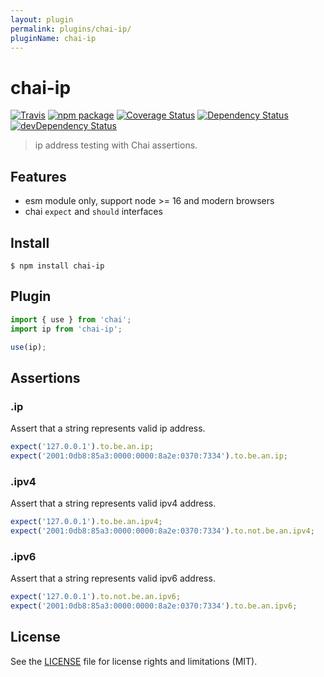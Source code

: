 ```yaml
---
layout: plugin
permalink: plugins/chai-ip/
pluginName: chai-ip
---
```


# chai-ip

[![Travis][build-badge]][build]
[![npm package][npm-badge]][npm]
[![Coverage Status][coveralls-badge]][coveralls]
[![Dependency Status][dependency-status-badge]][dependency-status]
[![devDependency Status][dev-dependency-status-badge]][dev-dependency-status]

> ip address testing with Chai assertions.

## Features

- esm module only, support node >= 16 and modern browsers
- chai `expect` and `should` interfaces

## Install

```
$ npm install chai-ip
```

## Plugin

```js
import { use } from 'chai';
import ip from 'chai-ip';

use(ip);
```

## Assertions

### .ip


Assert that a string represents valid ip address.

```js
expect('127.0.0.1').to.be.an.ip;
expect('2001:0db8:85a3:0000:0000:8a2e:0370:7334').to.be.an.ip;
```

### .ipv4


Assert that a string represents valid ipv4 address.

```js
expect('127.0.0.1').to.be.an.ipv4;
expect('2001:0db8:85a3:0000:0000:8a2e:0370:7334').to.not.be.an.ipv4;
```

### .ipv6


Assert that a string represents valid ipv6 address.

```js
expect('127.0.0.1').to.not.be.an.ipv6;
expect('2001:0db8:85a3:0000:0000:8a2e:0370:7334').to.be.an.ipv6;
```

## License

See the [LICENSE](LICENSE.md) file for license rights and limitations (MIT).

[build-badge]: https://img.shields.io/github/workflow/status/dotcore64/chai-ip/test/master?style=flat-square
[build]: https://github.com/dotcore64/chai-ip/actions

[npm-badge]: https://img.shields.io/npm/v/chai-ip.svg?style=flat-square
[npm]: https://www.npmjs.org/package/chai-ip

[coveralls-badge]: https://img.shields.io/coveralls/dotcore64/chai-ip/master.svg?style=flat-square
[coveralls]: https://coveralls.io/r/dotcore64/chai-ip

[dependency-status-badge]: https://david-dm.org/dotcore64/chai-ip.svg?style=flat-square
[dependency-status]: https://david-dm.org/dotcore64/chai-ip

[dev-dependency-status-badge]: https://david-dm.org/dotcore64/chai-ip/dev-status.svg?style=flat-square
[dev-dependency-status]: https://david-dm.org/dotcore64/chai-ip#info=devDependencies
